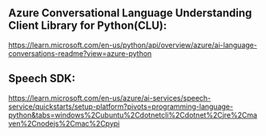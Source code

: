## Azure Conversational Language Understanding Client Library for Python(CLU):
https://learn.microsoft.com/en-us/python/api/overview/azure/ai-language-conversations-readme?view=azure-python

## Speech SDK:
https://learn.microsoft.com/en-us/azure/ai-services/speech-service/quickstarts/setup-platform?pivots=programming-language-python&tabs=windows%2Cubuntu%2Cdotnetcli%2Cdotnet%2Cjre%2Cmaven%2Cnodejs%2Cmac%2Cpypi